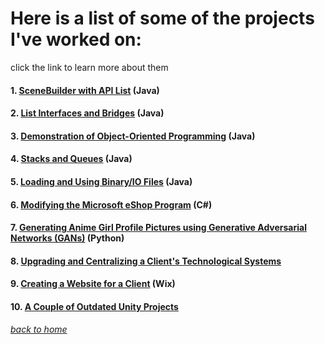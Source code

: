 <!-- layout: page
title: "projects"
permalink: /projects/ -->

# Here is a list of some of the projects I've worked on:
click the link to learn more about them

#### 1. [SceneBuilder with API List](https://jmorrison11.github.io/animelist) (Java)

#### 2. [List Interfaces and Bridges](https://jmorrison11.github.io/covidtracing) (Java)

#### 3. [Demonstration of Object-Oriented Programming](https://jmorrison11.github.io/fallingsand) (Java)

#### 4. [Stacks and Queues](https://jmorrison11.github.io/melodymaker) (Java)

#### 5. [Loading and Using Binary/IO Files](https://jmorrison11.github.io/addressbook) (Java)

#### 6. [Modifying the Microsoft eShop Program](https://jmorrison11.github.io/eshop) (C#)

#### 7. [Generating Anime Girl Profile Pictures using Generative Adversarial Networks (GANs)](https://docs.google.com/document/d/1ApjsivXtgPK96RcoFizSxukXblAEcTayfSxSIYcvPb8/edit?usp=sharing) (Python)

#### 8. [Upgrading and Centralizing a Client's Technological Systems](https://jmorrison11.github.io/son)

#### 9. [Creating a Website for a Client](https://www.morrisoneyecare.com/) (Wix)

#### 10. [A Couple of Outdated Unity Projects](https://jmorrison11.github.io/unity)

###### [back to home](jmorrison11.github.io)
